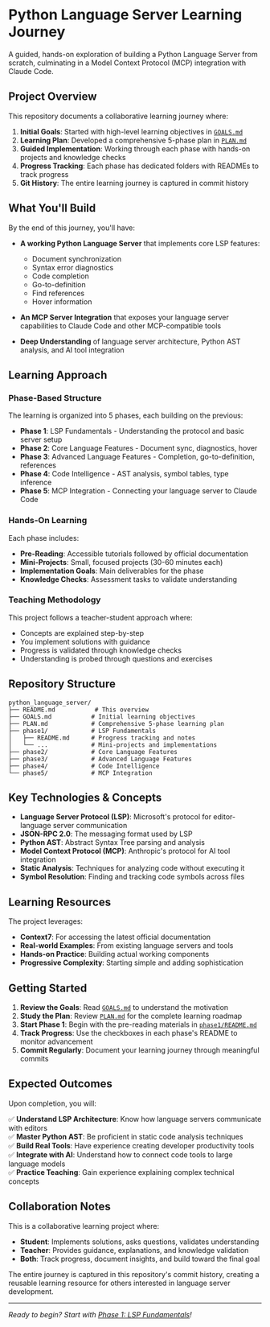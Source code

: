 # Python Language Server Learning Journey

A guided, hands-on exploration of building a Python Language Server from scratch, culminating in a Model Context Protocol (MCP) integration with Claude Code.

## Project Overview

This repository documents a collaborative learning journey where:

1. **Initial Goals**: Started with high-level learning objectives in [`GOALS.md`](GOALS.md)
2. **Learning Plan**: Developed a comprehensive 5-phase plan in [`PLAN.md`](PLAN.md)
3. **Guided Implementation**: Working through each phase with hands-on projects and knowledge checks
4. **Progress Tracking**: Each phase has dedicated folders with READMEs to track progress
5. **Git History**: The entire learning journey is captured in commit history

## What You'll Build

By the end of this journey, you'll have:

- **A working Python Language Server** that implements core LSP features:
  - Document synchronization
  - Syntax error diagnostics
  - Code completion
  - Go-to-definition
  - Find references
  - Hover information
  
- **An MCP Server Integration** that exposes your language server capabilities to Claude Code and other MCP-compatible tools

- **Deep Understanding** of language server architecture, Python AST analysis, and AI tool integration

## Learning Approach

### Phase-Based Structure
The learning is organized into 5 phases, each building on the previous:

- **Phase 1**: LSP Fundamentals - Understanding the protocol and basic server setup
- **Phase 2**: Core Language Features - Document sync, diagnostics, hover
- **Phase 3**: Advanced Language Features - Completion, go-to-definition, references
- **Phase 4**: Code Intelligence - AST analysis, symbol tables, type inference
- **Phase 5**: MCP Integration - Connecting your language server to Claude Code

### Hands-On Learning
Each phase includes:
- **Pre-Reading**: Accessible tutorials followed by official documentation
- **Mini-Projects**: Small, focused projects (30-60 minutes each)
- **Implementation Goals**: Main deliverables for the phase
- **Knowledge Checks**: Assessment tasks to validate understanding

### Teaching Methodology
This project follows a teacher-student approach where:
- Concepts are explained step-by-step
- You implement solutions with guidance
- Progress is validated through knowledge checks
- Understanding is probed through questions and exercises

## Repository Structure

```
python_language_server/
├── README.md           # This overview
├── GOALS.md           # Initial learning objectives  
├── PLAN.md            # Comprehensive 5-phase learning plan
├── phase1/            # LSP Fundamentals
│   ├── README.md      # Progress tracking and notes
│   └── ...            # Mini-projects and implementations
├── phase2/            # Core Language Features
├── phase3/            # Advanced Language Features  
├── phase4/            # Code Intelligence
└── phase5/            # MCP Integration
```

## Key Technologies & Concepts

- **Language Server Protocol (LSP)**: Microsoft's protocol for editor-language server communication
- **JSON-RPC 2.0**: The messaging format used by LSP
- **Python AST**: Abstract Syntax Tree parsing and analysis
- **Model Context Protocol (MCP)**: Anthropic's protocol for AI tool integration
- **Static Analysis**: Techniques for analyzing code without executing it
- **Symbol Resolution**: Finding and tracking code symbols across files

## Learning Resources

The project leverages:
- **Context7**: For accessing the latest official documentation
- **Real-world Examples**: From existing language servers and tools
- **Hands-on Practice**: Building actual working components
- **Progressive Complexity**: Starting simple and adding sophistication

## Getting Started

1. **Review the Goals**: Read [`GOALS.md`](GOALS.md) to understand the motivation
2. **Study the Plan**: Review [`PLAN.md`](PLAN.md) for the complete learning roadmap
3. **Start Phase 1**: Begin with the pre-reading materials in [`phase1/README.md`](phase1/README.md)
4. **Track Progress**: Use the checkboxes in each phase's README to monitor advancement
5. **Commit Regularly**: Document your learning journey through meaningful commits

## Expected Outcomes

Upon completion, you will:

✅ **Understand LSP Architecture**: Know how language servers communicate with editors  
✅ **Master Python AST**: Be proficient in static code analysis techniques  
✅ **Build Real Tools**: Have experience creating developer productivity tools  
✅ **Integrate with AI**: Understand how to connect code tools to large language models  
✅ **Practice Teaching**: Gain experience explaining complex technical concepts  

## Collaboration Notes

This is a collaborative learning project where:
- **Student**: Implements solutions, asks questions, validates understanding
- **Teacher**: Provides guidance, explanations, and knowledge validation
- **Both**: Track progress, document insights, and build toward the final goal

The entire journey is captured in this repository's commit history, creating a reusable learning resource for others interested in language server development.

---

*Ready to begin? Start with [Phase 1: LSP Fundamentals](phase1/README.md)!*